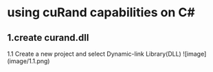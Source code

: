 <h1>using cuRand capabilities on C#</h1>
<h2>1.create curand.dll</h2>
1.1  Create a new project and select Dynamic-link Library(DLL)
![image](image/1.1.png)
